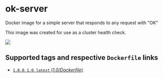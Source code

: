 # ok-server
Docker image for a simple server that responds to any request with "OK"

This image was created for use as a cluster health check.

[![](https://images.microbadger.com/badges/image/peterevans/ok-server.svg)](https://microbadger.com/images/peterevans/ok-server "Get your own image badge on microbadger.com")

## Supported tags and respective `Dockerfile` links

- [`1.0.0`, `1.0`, `latest`  (*1.0/Dockerfile*)](https://github.com/peter-evans/ok-server/tree/master/1.0)